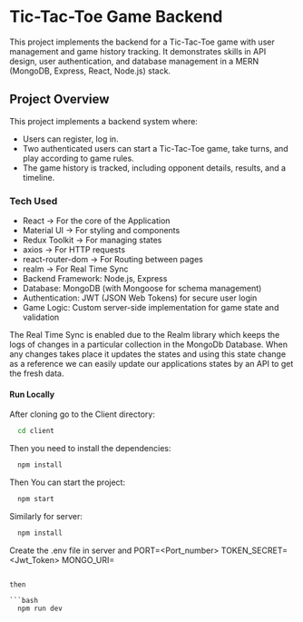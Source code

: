 # Tic-Tac-Toe Game Backend

This project implements the backend for a Tic-Tac-Toe game with user management and game history tracking. It demonstrates skills in API design, user authentication, and database management in a MERN (MongoDB, Express, React, Node.js) stack.

## Project Overview

This project implements a backend system where:

- Users can register, log in.
- Two authenticated users can start a Tic-Tac-Toe game, take turns, and play according to game rules.
- The game history is tracked, including opponent details, results, and a timeline.

### Tech Used

- React -> For the core of the Application
- Material UI -> For styling and components
- Redux Toolkit -> For managing states
- axios -> For HTTP requests
- react-router-dom -> For Routing between pages
- realm -> For Real Time Sync
- Backend Framework: Node.js, Express
- Database: MongoDB (with Mongoose for schema management)
- Authentication: JWT (JSON Web Tokens) for secure user login
- Game Logic: Custom server-side implementation for game state and validation

The Real Time Sync is enabled due to the Realm library which keeps the logs of changes in a particular collection in the MongoDb Database. When any changes takes place it updates the states and using this state change as a reference we can easily update our applications states by an API to get the fresh data.

#### Run Locally

After cloning go to the Client directory:

```bash
  cd client
```

Then you need to install the dependencies:

```bash
  npm install
```

Then You can start the project:

```bash
  npm start
```

Similarly for server:

```bash
  npm install
```

Create the .env file in server and
PORT=<Port_number>
TOKEN_SECRET=<Jwt_Token>
MONGO_URI=<your-url>
```

then

```bash
  npm run dev
```
